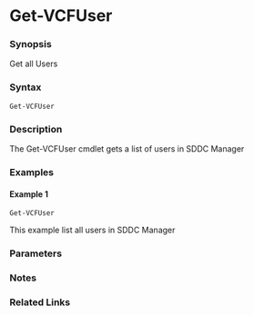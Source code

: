 # Get-VCFUser

### Synopsis
Get all Users

### Syntax
```
Get-VCFUser
```

### Description
The Get-VCFUser cmdlet gets a list of users in SDDC Manager

### Examples
#### Example 1
```
Get-VCFUser
```
This example list all users in SDDC Manager 

### Parameters

### Notes

### Related Links
